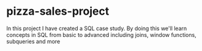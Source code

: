 # pizza-sales-project
In this project I have  created a SQL case study. By doing this we'll learn concepts in SQL from basic to advanced including joins, window functions, subqueries and more
